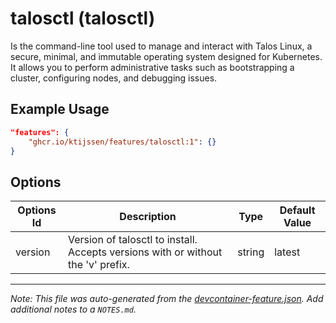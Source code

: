 
# talosctl (talosctl)

Is the command-line tool used to manage and interact with Talos Linux, a secure, minimal, and immutable operating system designed for Kubernetes. It allows you to perform administrative tasks such as bootstrapping a cluster, configuring nodes, and debugging issues.

## Example Usage

```json
"features": {
    "ghcr.io/ktijssen/features/talosctl:1": {}
}
```

## Options

| Options Id | Description | Type | Default Value |
|-----|-----|-----|-----|
| version | Version of talosctl to install. Accepts versions with or without the 'v' prefix. | string | latest |



---

_Note: This file was auto-generated from the [devcontainer-feature.json](https://github.com/ktijssen/features/blob/main/src/talosctl/devcontainer-feature.json).  Add additional notes to a `NOTES.md`._
